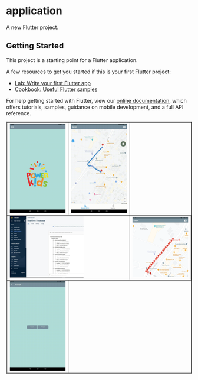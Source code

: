 # application

A new Flutter project.

## Getting Started

This project is a starting point for a Flutter application.

A few resources to get you started if this is your first Flutter project:

- [Lab: Write your first Flutter app](https://flutter.dev/docs/get-started/codelab)
- [Cookbook: Useful Flutter samples](https://flutter.dev/docs/cookbook)

For help getting started with Flutter, view our
[online documentation](https://flutter.dev/docs), which offers tutorials,
samples, guidance on mobile development, and a full API reference.

<table border="2" align="center">
  
  
  <tr>
    <td><img src="https://github.com/mahirkursun/Flutter_App_Examples/blob/main/images/loginAnimation.gif" width="200" /></td>
    <td><img src="https://github.com/mahirkursun/Flutter_App_Examples/blob/main/images/animation2.gif" width="200"/></td>
    <tr>
      <td colspan="2"><img src="https://github.com/mahirkursun/Flutter_App_Examples/blob/main/images/konum3.JPG" width="200"/></td>
      <td><img src="https://github.com/mahirkursun/Flutter_App_Examples/blob/main/images/konum4.png" width="200"/></td>
    </tr>
    <td><img src="https://github.com/mahirkursun/Flutter_App_Examples/blob/main/images/animation4.gif" width="200"/></td>
    
  </tr>
  </table>
